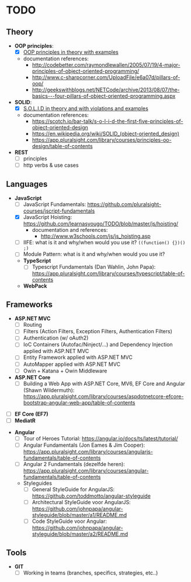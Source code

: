 # TODO

## Theory
 - **OOP principles**: 
   - [x] [OOP principles in theory with examples](https://github.com/learnasyougo/OOP-Pillars.git)
   - documentation references: 
     - http://codebetter.com/raymondlewallen/2005/07/19/4-major-principles-of-object-oriented-programming/
     - http://www.c-sharpcorner.com/UploadFile/e6a07d/pillars-of-oop/
     - http://geekswithblogs.net/NETCode/archive/2013/08/07/the-basics---four-pillars-of-object-oriented-programming.aspx
 - **SOLID**: 
   - [x] [S.O.L.I.D in theory and with violations and examples](https://github.com/learnasyougo/S.O.L.I.D)
   - documentation references: 
       - https://scotch.io/bar-talk/s-o-l-i-d-the-first-five-principles-of-object-oriented-design
       - https://en.wikipedia.org/wiki/SOLID_(object-oriented_design)
       - https://app.pluralsight.com/library/courses/principles-oo-design/table-of-contents 
 - **REST**
   - [ ] principles
   - [ ] http verbs & use cases
 
## Languages
 - **JavaScript**
   - [ ] JavaScript Fundamentals: https://github.com/pluralsight-courses/jscript-fundamentals
   - [x] JavaScript Hoisting: https://github.com/learnasyougo/TODO/blob/master/js/hoisting/
     - documentation and references:
       - http://www.w3schools.com/js/js_hoisting.asp
   - [ ] IIFE: what is it and why/when would you use it? `((function() {})() ;)` 
   - [ ] Module Pattern: what is it and why/when would you use it?
   - **TypeScript**
     - [ ] Typescript Fundamentals (Dan Wahlin, John Papa): https://app.pluralsight.com/library/courses/typescript/table-of-contents
   - **WebPack**
   
## Frameworks
 - **ASP.NET MVC**
   - [ ] Routing
   - [ ] Filters (Action Filters, Exception Filters, Authentication Filters)
   - [ ] Authentication (w/ oAuth2)
   - [ ] IoC Containers (Autofac/Ninject/…) and Dependency Injection applied with ASP.NET MVC
   - [ ] Entity Framework applied with ASP.NET MVC
   - [ ] AutoMapper applied with ASP.NET MVC
   - [ ] Owin + Katana + Owin Middleware
 - **ASP.NET Core**
   - [ ] Building a Web App with ASP.NET Core, MV6, EF Core and Angular (Shawn Wildermuth): https://app.pluralsight.com/library/courses/aspdotnetcore-efcore-bootstrap-angular-web-app/table-of-contents
 - [ ] **EF Core (EF7)**
 - [ ] **MediatR**
 - **Angular**
   - [ ] Tour of Heroes Tutorial: https://angular.io/docs/ts/latest/tutorial/
   - [ ] Angular Fundamentals (Jon Eames & Jim Cooper): https://app.pluralsight.com/library/courses/angularjs-fundamentals/table-of-contents
   - [ ] Angular 2 Fundamentals (dezelfde heren): https://app.pluralsight.com/library/courses/angular-fundamentals/table-of-contents
   - Styleguides
     - [ ] General StyleGuide for AngularJS: https://github.com/toddmotto/angular-styleguide
     - [ ] Architectural StyleGuide voor AngularJS: https://github.com/johnpapa/angular-styleguide/blob/master/a1/README.md
     - [ ] Code StyleGuide voor Angular: https://github.com/johnpapa/angular-styleguide/blob/master/a2/README.md

## Tools
 - **GIT**
   - [ ] Working in teams (branches, specifics, strategies, etc..)
